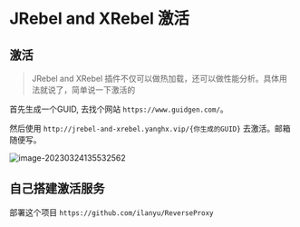 # JRebel and XRebel 激活 




## 激活

>  JRebel and XRebel 插件不仅可以做热加载，还可以做性能分析。具体用法就说了，简单说一下激活的





首先生成一个GUID, 去找个网站 `https://www.guidgen.com/`。

然后使用 `http://jrebel-and-xrebel.yanghx.vip/{你生成的GUID}` 去激活。邮箱随便写。

![image-20230324135532562](https://blog-1257196793.cos.ap-beijing.myqcloud.com/image-20230324135532562.png)



## 自己搭建激活服务

部署这个项目 `https://github.com/ilanyu/ReverseProxy`


